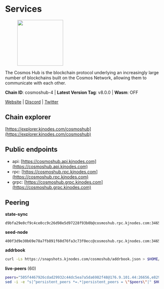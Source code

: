 # Services

<figure><img src="https://raw.githubusercontent.com/kj89/testnet_manuals/main/pingpub/logos/cosmoshub.png" width="150" alt=""><figcaption></figcaption></figure>

The Cosmos Hub is the blockchain protocol underlying an  increasingly large number of blockchains built on the  Cosmos Network, allowing them to communicate with each other.

**Chain ID**: cosmoshub-4 | **Latest Version Tag**: v8.0.0 | **Wasm**: OFF

[Website](https://hub.cosmos.network) | [Discord](https://discord.gg/cosmosnetwork) | [Twitter](https://twitter.com/cosmoshub)




## Chain explorer
[https://explorer.kjnodes.com/cosmoshub](https://explorer.kjnodes.com/cosmoshub)

## Public endpoints

* api: [https://cosmoshub.api.kjnodes.com](https://cosmoshub.api.kjnodes.com)
* rpc: [https://cosmoshub.rpc.kjnodes.com](https://cosmoshub.rpc.kjnodes.com)
* grpc: [https://cosmoshub.grpc.kjnodes.com](https://cosmoshub.grpc.kjnodes.com)

## Peering

**state-sync**

```text
d9bfa29e0cf9c4ce0cc9c26d98e5d97228f93b0b@cosmoshub.rpc.kjnodes.com:34656
```

**seed-node**

```text
400f3d9e30b69e78a7fb891f60d76fa3c73f0ecc@cosmoshub.rpc.kjnodes.com:34659
```

**addrbook**
```bash
curl -Ls https://snapshots.kjnodes.com/cosmoshub/addrbook.json > $HOME/.gaia/config/addrbook.json
```

**live-peers** (60)
```bash
peers="505f4467926cdad29932c44dc5ea7a5da6982f48@176.9.101.44:26656,e829d4764a5cecc44b3414777853b34407b36601@185.16.39.179:26656,d9bfa29e0cf9c4ce0cc9c26d98e5d97228f93b0b@65.109.88.38:34656,34f8521343bb29a2b7dc44f0e4f1e91f930882be@95.216.98.181:26656,29826fe1aa7aa136b00e513f8043fe91aa92c88c@138.201.63.38:26656,824de27ef7b59e626a0749929bcf50f4a3175505@54.226.20.77:26656,11de8a73123ce854241cfa9687921c544b83d5d9@141.94.100.228:26656,67685d93f2256caa7a2d53e3a104f9e437c3d247@95.216.114.244:26656,76cb6275dcd71f43aecf3b8dddae08554b7cc6f5@51.79.20.226:26656,e55d302b4c706e50b416a76666cf2f33ae64dc79@65.109.106.169:26656,ba3bacc714817218562f743178228f23678b2873@34.141.15.99:26656,cf52e109b7015d5c21f50ab4331fb7062160ab6c@35.206.171.231:26656,c1e437f73b8889b78ea34981e7c349157ad80284@107.135.15.66:26656,b858ca4f3fed2c36b949cf67188b126e2542a39a@135.181.215.115:26726,44594a57ce538a21f8558bcb1c9ce560ad879e3e@15.235.114.84:26656,49469964d46155511be3f7b240856ebb15c1d1d2@34.91.103.185:26656,f6f5d71d0b9e29f2b86f47ce0d62b059b53009fc@74.118.143.238:26656,213857e741833d17275ea559bb2d0342398cec99@35.245.206.45:26656,4ced94cd9bb0b8c314559f878c4dff16ca3cf24b@138.201.63.42:26656,32bdba6ced12cdf2e534566e6c3d66ee2f7ef494@84.244.95.229:26656,eafee411e6d5840d1c59aacb696893ab82b7fb38@35.194.41.158:26656,c6f03336e99b15b104048a1af056063107389441@18.142.7.52:26656,1da54d20c7339713f1d6d28dd2117087dd33d0ca@154.53.32.78:26656,c5bf14906ba28dcb389e055f824dabe9576ed3f4@52.87.182.81:26656,d54eacb237dfbc0eb934a45509f878eb3ea3a5b3@64.44.148.195:26656,971ed177b284db42108187867cb8694df48ac742@95.217.205.41:26656,8698cb819c9a4503fe2c71055f1380d08edc5adf@204.16.244.116:26656,1cce99042f884d669e7287e3e362bff8e385c63e@46.4.79.183:26726,4ddba29a7dfa740a4edeb5c620c963f67f951e1d@5.9.72.212:2000,e0ab6c5cc86959853f499236b8297344802ac5f4@5.161.139.201:26656,c940e11c1072dad06da3b1b48ca92966bb37e93a@74.96.207.58:28721,ca5011c44fd74d95e7fca487c69e301df195750c@65.108.122.246:26726,460967e46cc013e5e3eb365c1a8d271b0662549f@35.208.242.182:26656,fe21dd474640247888fc7c4dce82da8da08a8bfd@135.181.113.227:26656,6ea2ef7d3dd5d6967708a0b31eed85ba090a90a1@65.108.121.190:12010,a94dff85ed430f0475f41fe306c82b7eb7f6e858@51.91.153.78:31649,241b17dba97a2ed3c3747d12781fb86c9706e2d4@89.58.27.86:26656,f5f8b96406a165d486be243723bfa7291db1cf62@35.230.170.155:26656,1279eae188599463661c3e2b9ab492615a6d7079@65.108.235.32:2010,f1b16c603f3a0e59f0ce5179dc80f549a7ecd0e2@34.73.65.147:26656,1997e68bf205bedeed0c4723786bf03464987dc1@77.87.108.21:26656,f701e3e0b7983c5a9e8ef34f88acd82ebd661c87@64.44.148.194:26656,4c46d32cbc4777c59a91a53fdadf8a3fa362036e@116.202.10.68:26656,3a94f1021e84bb54a640e5b1c1fe16827824e4f7@51.79.20.217:26656,8d9a128bacce43faf0d8eae8e72684e24ec7448c@35.211.152.31:26656,a0032a329e997fa28047945db8bbecfd368486c8@198.244.202.196:26656,34f0e424f747f62e04e8c34fde60013fb4dbc04b@65.108.0.165:14956,2db4db5e13338bbc9fe2af1faca8540e409e24f1@65.108.105.155:26656,1d02b4300c6b6fd1123a20502f0b3c0ce3b73654@88.198.16.9:26656,ea1779f3c46730e98727fbc0499ba45b31a40ce0@95.216.16.205:14956,3fa92cb705180d98c1849fbf49802c91e25210d3@198.244.202.140:26656,dff07399aeadf3f1b6edfac07f92a238112d3036@93.189.30.120:26656,c124ce0b508e8b9ed1c5b6957f362225659b5343@169.155.44.11:26656,27ad834c62dbefc5beb74be7575515927bd07c58@193.176.85.151:26656,2286eeee09fcf37e768dfffc0db8c821b9231b7b@204.16.244.78:26656,7dd34d8d3880bc48eff3e47b941d06bd1941a962@93.115.25.106:26656,72829b78b38408b03793ed389b9f16596b82c306@146.59.81.92:26656,da479f6c117224591506b67d956eaccb36c5adcf@135.181.248.198:26657,39f68cf5744a881ea73023bf4e02db36390cfb1f@146.190.59.8:26090,3450293ebc89d869ada0627ac9d4d2ff49c51a58@15.164.228.75:26656"
sed -i -e "s|^persistent_peers *=.*|persistent_peers = \"$peers\"|" $HOME/.gaia/config/config.toml
```
